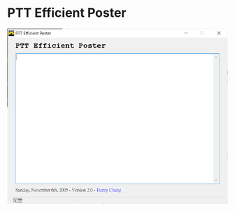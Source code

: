 # PTT Efficient Poster


![screenshot](https://raw.githubusercontent.com/changyuheng/ptt-efficient-poster/master/screenshot.png)

